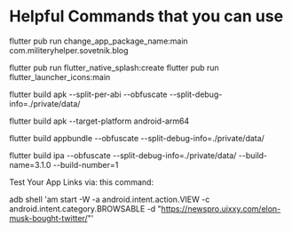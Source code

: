 # Helpful Commands that you can use

<!-- Change Package Name Android Command -->
flutter pub run change_app_package_name:main com.militeryhelper.sovetnik.blog

<!-- Change Splash Screen & logo -->
flutter pub run flutter_native_splash:create
flutter pub run flutter_launcher_icons:main

<!-- BUILD APK FOR TEST -->
flutter build apk --split-per-abi --obfuscate --split-debug-info=./private/data/

flutter build apk --target-platform android-arm64

<!-- BUILD APPBUNDLE FOR RELEASE in Playstore (Android) -->
flutter build appbundle --obfuscate --split-debug-info=./private/data/

<!-- BUILD APPBUNDLE FOR RELEASE in AppStore (iOS) -->
flutter build ipa --obfuscate --split-debug-info=./private/data/ --build-name=3.1.0 --build-number=1

<!-- -------------------------------- -->
Test Your App Links via: this command:

adb shell 'am start -W -a android.intent.action.VIEW -c android.intent.category.BROWSABLE -d "https://newspro.uixxy.com/elon-musk-bought-twitter/"'
